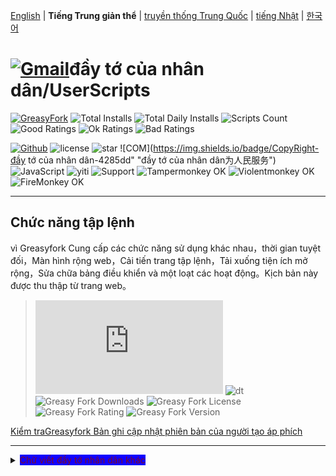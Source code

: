 [English](/en/scripts/497346 "Greasyfork Utility Toolkit") | **Tiếng Trung giản thể** | [truyền thống Trung Quốc](/zh-TW/scripts/497346 "Greasyfork Utility Toolkit") | [tiếng Nhật](/ja/scripts/497346 "Greasyfork Utility Toolkit") | [한국어](/ko/scripts/497346 "Greasyfork Utility Toolkit")

# [![Gmail](https://img.shields.io/badge/Contact-Gmail-yellow?svg&)](mailto:toniaiwanowskiskr47@gmail.com)đầy tớ của nhân dân/UserScripts

[![GreasyFork](https://img.shields.io/static/v1?label=%20&message=GreasyFork&style=flat-square&labelColor=7B0000&color=960000&logo=data:image/png;base64,iVBORw0KGgoAAAANSUhEUgAAABAAAAAQCAYAAAAf8/9hAAAABmJLR0QA/wD/AP+gvaeTAAAACXBIWXMAAAsTAAALEwEAmpwYAAAAB3RJTUUH3ggEBCQHM3fXsAAAAVdJREFUOMudkz2qwkAUhc/goBaGJBgUtBCZyj0ILkpwAW7Bws4yO3AHLiCtEFD8KVREkoiFxZzX5A2KGfN4F04zMN+ce+5c4LMUgDmANYBnrnV+plBSi+FwyHq9TgA2LQpvCiEiABwMBtzv95RSfoNEHy8DYBzHrNVqVEr9BWKcqNFoxF6vx3a7zc1mYyC73a4MogBg7vs+z+czO50OW60Wt9stK5UKp9Mpj8cjq9WqDTBHnjAdxzGQZrPJw+HA31oulzbAWgLoA0CWZVBKIY5jzGYzdLtdE9DlcrFNrY98zobqOA6TJKHW2jg4nU5sNBpFDp6mhVe5?svg&VasUwDHm9Xqm15u12o+/7Hy0gD8KatOd5vN/v1FozTVN6nkchxFuI6hsAAIMg4OPxMJCXdtTbR7JJCMEgCJhlGUlyPB4XfumozInrupxMJpRSRtZlKoNYl+m/6/wDuWAjtPfsQuwAAAAASUVORK5CYII= "Greasyfork")](https://greasyfork.org/users/1169082)
![Total Installs](https://img.shields.io/badge/dynamic/json?color=0084ff&label=Total%20Installs&query=$.totalInstalls&url=https://raw.githubusercontent.com/10086100886/UserScripts/main/docs/total_installs.json)
![Total Daily Installs](https://img.shields.io/badge/dynamic/json?color=0084ff&label=Total%20Daily%20Installs&query=$.totalDailyInstalls&url=https://raw.githubusercontent.com/10086100886/UserScripts/main/docs/total_installs.json)
![Scripts Count](https://img.shields.io/badge/dynamic/json?color=1E90FF&label=Scripts%20Count&query=$.numScripts&url=https://raw.githubusercontent.com/10086100886/UserScripts/main/docs/total_installs.json)
![Good Ratings](https://img.shields.io/badge/dynamic/json?color=4CAF50&label=Good%20Ratings&query=$.totalGoodRatings&url=https://raw.githubusercontent.com/10086100886/UserScripts/main/docs/total_installs.json)
![Ok Ratings](https://img.shields.io/badge/dynamic/json?color=FF9800&label=Ok%20Ratings&query=$.totalOkRatings&url=https://raw.githubusercontent.com/10086100886/UserScripts/main/docs/total_installs.json)
![Bad Ratings](https://img.shields.io/badge/dynamic/json?color=F44336&label=Bad%20Ratings&query=$.totalBadRatings&url=https://raw.githubusercontent.com/10086100886/UserScripts/main/docs/total_installs.json)

[![Github](https://img.shields.io/badge/Github-100000?svg&logo=github&logoColor=white)](https://github.com/10086100886/)
![license](https://img.shields.io/github/license/10086100886/UserScripts?svg&style=flat-square&color=4285dd&logo=github)
![star](https://img.shields.io/github/forks/10086100886/UserScripts?svg&style=flat-square&label=Fork&color=4285dd&logo=github" "Số lượng bản sao")
![COM](https://img.shields.io/badge/CopyRight-đầy tớ của nhân dân-4285dd" "đầy tớ của nhân dân为人民服务")
![JavaScript](https://img.shields.io/badge/JavaScript-323330?svg&logo=javascript&logoColor=F7DF1E "JavaScript")
![yiti](https://img.shields.io/github/issues/10086100886/UserScripts/github-chinese?style=flat-square&logo=github&label=Issue "vấn đề")
![Support](https://img.shields.io/badge/Support-Chrome%7CFirefox%7CEdge-blue?svg&)
![**Tampermonkey OK**](https://img.shields.io/badge/Tampermonkey-OK-006989?labelColor=012A36)
![**Violentmonkey OK**](https://img.shields.io/badge/Violentmonkey-OK-006989?labelColor=4B3F72)
![**FireMonkey OK**](https://img.shields.io/badge/FireMonkey-OK-006989?labelColor=885053)

---

## Chức năng tập lệnh

vì Greasyfork Cung cấp các chức năng sử dụng khác nhau，thời gian tuyệt đối，Màn hình rộng web，Cải tiến trang tập lệnh，Tải xuống tiện ích mở rộng，Sửa chữa bảng điều khiển và một loạt các hoạt động。Kịch bản này được thu thập từ trang web。
>![size](https://img.shields.io/github/size/10086100886/UserScripts/Greasyfork%20Utility%20Toolkit.user.js?color=%23990000)
![dt](https://img.shields.io/greasyfork/dt/497346?color=%23990000&label=Installs)
![Greasy Fork Downloads](https://img.shields.io/greasyfork/dd/497346?color=%23990000)
![Greasy Fork License](https://img.shields.io/greasyfork/l/497346?color=%23990000)
![Greasy Fork Rating](https://img.shields.io/greasyfork/rating-count/497346?color=%23990000)
![Greasy Fork Version](https://img.shields.io/greasyfork/v/497346?color=%23990000)

  <p><a href="#:~:text=Cập nhật thông tin">Kiểm traGreasyfork Bản ghi cập nhật phiên bản của người tạo áp phích</a></p>

---

<details>
    <summary><mark style="background-color: rgb(17, 0, 255); color: rgb(122, 11, 39);">Chữ viết đầy tớ nhân dân khác</mark></summary>
    <table>
        <thead>
            <tr>
                <th>Tên tập lệnh</th>
                <th>Mô tả kịch bản</th>
                <th>GitHub</th>
                <th>Greasyfork</th>
            </tr>
        </thead>
        <tbody>
            <tr>
                <td><a href="/zh-CN/scripts/497346" target="_blank"><strong>Greasyfork Thợ keo</strong></a></td>
                <td>Nâng caogreasyfork,Sao chép mã，Tải xuống tập lệnh，Thời gian chính xác đến từng giây，Dọn dẹp trang chủ，Thảo luận về báo cáo bằng một cú nhấp chuột，Đã thêm mã nhảy danh sách tập lệnh tải xuống Làm đẹp mã xem và hiển thị các tệp tham chiếu mã，hiển thị biểu tượng tập lệnh，Chuyển đến tập lệnh dành cho người lớn và các thao tác khác</td>
                <td><a
                        href="https://raw.githubusercontent.com/10086100886/UserScripts/main/Greasyfork%20Utility%20Toolkit.user.js">Cài đặt</a>
                </td>
                <td><a href="https://update.greasyfork.org/scripts/497346.user.js"><img
                            src="https://img.shields.io/greasyfork/dt/497346?color=%23990000&label=Installs"><br>Cài đặt</a>
                </td>
            </tr>
            <tr>

                <td><a href="/zh-CN/scripts/497403" target="_blank"><strong>Sao chép phiên bản sửa đổi được ủy quyền</strong></a></td>
                <td>Cấm các trang web ị trên các phiên bản đã chỉnh sửa，màu xanh lá cây để phát hành，lệnh cấm đỏ，hướng dẫn tạm thời màu cam</td>
                <td><a
                        href="https://raw.githubusercontent.com/10086100886/UserScripts/main/clipboard.user.js">Cài đặt</a>
                </td>
                <td><a href="https://update.greasyfork.org/scripts/497403.user.js"><img
                            src="https://img.shields.io/greasyfork/dt/497403?color=%23990000&label=Installs"><br>Cài đặt</a>
                </td>
            </tr>
            <tr>

                <td><a href="/zh-CN/scripts/497317" target="_blank"><strong>GreasyforkChi tiết áp dụng để mở</strong></a></td>
                <td>Trang chi tiết tập lệnh được thêm vào. Nó phù hợp để thêm các liên kết.，Bấm để sao chép</td>
                <td><a
                        href="https://raw.githubusercontent.com/10086100886/UserScripts/main/Greasy%20fork%20link.user.js">Cài đặt</a>
                </td>
                <td><a href="https://update.greasyfork.org/scripts/497317.user.js"><img
                            src="https://img.shields.io/greasyfork/dt/497317?color=%23990000&label=Installs"><br>Cài đặt</a>
                </td>
            </tr>
            <tr>

                <td><a href="/zh-CN/scripts/497346" target="_blank"><strong>Greasyfork ranks</strong></a></td>
                <td>danh sách kịch bản thêm điểm</td>
                <td><a
                        href="https://raw.githubusercontent.com/10086100886/UserScripts/main/Greasyfork%20ranks.user.js">Cài đặt</a>
                </td>
                <td></td>
            </tr>
            <tr>

                <td><a href="/zh-CN/scripts/497682" target="_blank"><strong>MissavTrợ lý dự phòng</strong></a></td>
                <td>missSao lưu danh sách phát，Hỗ trợ tải hình ảnh và lưu thông tin video.Xuất trang web địa phương Hỗ trợ xuất khẩu sangwebdav</td>
                <td><a
                        href="https://raw.githubusercontent.com/10086100886/UserScripts/main/missavexplorer.user.js">Cài đặt</a>
                </td>
                <td><a href="https://update.greasyfork.org/scripts/497682.user.js"><img
                            src="https://img.shields.io/greasyfork/dt/497682?color=%23990000&label=Installs"><br>Cài đặt</a>
                </td>
            </tr>
            <tr>

                <td><a href="/zh-CN/scripts/498625" target="_blank"><strong>Remove Link Underlines</strong></a></td>
                <td>Xóa gạch chân khỏi trang web</td>
                <td><a
                        href="https://raw.githubusercontent.com/10086100886/UserScripts/main/Remove%20Link%20Underlines.user.js">Cài đặt</a>
                </td>
                <td><a href="https://update.greasyfork.org/scripts/498625.user.js"><img
                            src="https://img.shields.io/greasyfork/dt/498625?color=%23990000&label=Installs"><br>Cài đặt</a>
                </td>
            </tr>
            <tr>

                <td><a href="/zh-CN/scripts/498906" target="_blank"><strong>Đánh dấu từ khóa trên các trang web</strong></a></td>
                <td>Đánh dấu văn bản trên các trang web</td>
                <td><a
                        href="https://raw.githubusercontent.com/10086100886/UserScripts/main/%E7%BD%91%E9%A1%B5%E9%AB%98%E4%BA%AE%E5%85%B3%E9%94%AE%E5%AD%97%2B.user.js">Cài đặt</a>
                </td>
                <td><a href="https://update.greasyfork.org/scripts/498906.user.js"><img
                            src="https://img.shields.io/greasyfork/dt/498906?color=%23990000&label=Installs"><br>Cài đặt</a>
                </td>
            </tr>
            <tr>

                <td><a href="/zh-CN/scripts/498904" target="_blank"><strong>Script Finder+</strong></a></td>
                <td>Script Finder là một tập lệnh người dùng（userscript），Nó giúp bạn tìm và quản lý mô tả người dùng trên bất kỳ trang web nào</td>
                <td><a
                        href="https://raw.githubusercontent.com/10086100886/UserScripts/main/Script%20Finder%2B.user.js">Cài đặt</a>
                </td>
                <td><a href="https://update.greasyfork.org/scripts/498904.user.js"><img
                            src="https://img.shields.io/greasyfork/dt/498904?color=%23990000&label=Installs"><br>Cài đặt</a>
                </td>
            </tr>
            <tr>

                <td><a href="/zh-CN/scripts/500255" target="_blank"><strong>Ghim vào nút trên và dưới</strong></a></td>
                <td>Được sửa đổi từGreasyforktập lệnh người dùng Thêm nút trên và dưới vào trang web，Tạo điều kiện di chuyển nhanh lên đầu hoặc cuối trang dài。 Đã thêm thay đổi màu nút khi cuộn xuống，3Tự động dừng nếu không cuộn trong vài giây</td>
                <td><a
                        href="https://raw.githubusercontent.com/10086100886/UserScripts/main/%E7%BD%AE%E9%A0%82%E5%92%8C%E7%BD%AE%E5%BA%95%E6%8C%89%E9%88%95.user.js">Cài đặt</a>
                </td>
                <td><a href="https://update.greasyfork.org/scripts/500255.user.js"><img
                            src="https://img.shields.io/greasyfork/dt/500255?color=%23990000&label=Installs"><br>Cài đặt</a>
                </td>
            </tr>
            <tr>

                <td><a href="/zh-CN/scripts/500262" target="_blank"><strong>Chặn các trang web cụ thể khỏi kết quả tìm kiếm</strong></a></td>
                <td>Chặn các trang web cụ thể khỏi kết quả của công cụ tìm kiếm，Giúp người dùng lọc ra các kết quả tìm kiếm không mong muốn。 Trang web chặn đầu vào tùy chỉnh。Định dạng"-zhihu""-baidu" Được sử dụng để chặn nội dung tìm kiếm của Google</td>
                <td><a
                        href="https://raw.githubusercontent.com/10086100886/UserScripts/main/%E5%9C%A8%E6%90%9C%E7%B4%A2%E7%BB%93%E6%9E%9C%E4%B8%AD%E5%B1%8F%E8%94%BD%E6%8C%87%E5%AE%9A%E7%AB%99%E7%82%B9.user.js">Cài đặt</a>
                </td>
                <td><a href="https://update.greasyfork.org/scripts/500262.user.js"><img
                            src="https://img.shields.io/greasyfork/dt/500255?color=%23990000&label=Installs"><br>Cài đặt</a>
                </td>
            </tr>
        </tbody>
    </table>
</details>


## Đặc trưng
### Chi tiết kịch bản

- Chuyển đổi giữa chế độ xem tài liệu và chế độ xem web
- Sao chép mã
- hiển thị biểu tượng tập lệnh
- Xóa bộ nhớ đệm biểu tượng
- Đã thêm lịch sử tập lệnh cài đặt
- Thêm nút tải xuống
- Mã script hiển thị số hàng
- Sắp xếp danh sách tập lệnh theo ngày tạo
- Sao chép khai báo thư viện
- Hiển thị số lượng tệp được tham chiếu
- Sao chép liên kết ngắn
- Làm đẹp đoạn mã
- Làm đẹp mã xem

### danh sách kịch bản

- Hiển thị danh sách tải xuống cài đặt
- Khóa cài đặt ngôn ngữ
- Hiển thị xếp hạng
- Hiển thị mã nguồn
- Sử dụng danh sách kế thừa
- Hiển thị tất cả các tập lệnh ngôn ngữ
- Di chuyển thanh bên
- Sắp xếp danh sách tập lệnh theo ngày tạo

### Làm đẹp điều khiển

- Kiểm soát làm đẹp
- Làm đẹp nhãn hộp chọn và nút radio

### Có thể áp dụng với

- Bật tính năng nâng cao
- mở trong một cửa sổ mới
- Số lượng script hiển thị trong diễn đàn
- Chi tiết áp dụng để mở:
  - Tìm kiếm diễn đàn
  - Trang web mở ra
  - Lời nhắc bật lên

### Trang chủ

- Dọn dẹp nội dung trang chủ cũ
- Số ngày dọn dẹp trang chủ
- Thao tác bổ sung tập lệnh trang chủ
- Ẩn nhận xét gần đây
- Trang chủ hiển thị số liệu thống kê

### Thanh điều hướng

- Đã thêm tùy chọn để xuất bản tập lệnh mới
- Chuyển sang kịch bản dành cho người lớn
- Sửa kiểu thanh điều hướng
- Thêm vào thanh điều hướng để mở giao diện này
- Căn chỉnh thanh điều hướng

### trang mạng

- Tự động kích hoạt tính năng làm đẹp hộp chỉnh sửa mã
- Mở liên kết trong tab mới
- ngày chính xác
- Tối đa hóa việc duyệt trang web
- Báo cáo một cú nhấp chuột
- làm nổi bật mã địa phương
- Ẩn biểu tượng
- hiển thị biểu tượng
- Grayscale đã đọc bình luận
- Ẩn bình luận đã đọc
- Thanh điều hướng bên
- Hình ảnh người dùng đại lý

---

## Thank you

### kịch bản trích dẫn

- [Auto Enable Syntax-Highlighting Source Editor](https://greasyfork.org/zh-CN/scripts/22223)
- [Greasyfork in your language](https://greasyfork.org/zh-CN/scripts/6245)
- [Greasyfork tối ưu hóa](https://greasyfork.org/zh-CN/scripts/411837)
- [GreasyFork Copy Code Snippet](https://greasyfork.org/zh-CN/scripts/423726)
- [Download Script Button](https://greasyfork.org/zh-CN/scripts/420872)
- [GreasyFork Script Icon](https://greasyfork.org/zh-CN/scripts/6861)
- [Add "Post a new script" Link](https://greasyfork.org/zh-CN/scripts/450357)
- [Open Scripts List Sorting for Creation Date by Default](https://greasyfork.org/zh-CN/scripts/495477)
- [Absolute Time on GreasyFork](https://greasyfork.org/zh-CN/scripts/470348)
- [nếp gấp greasyfork Cuộc thảo luận đã hết hạn](https://greasyfork.org/scripts/426549/)
- [maximale Fensterbreite auf nutzen](https://greasyfork.org/de/scripts/36037)
- [Toggle HTML View](https://greasyfork.org/de/scripts/471149)
- [GreasyFork Header Style Fix](https://greasyfork.org/zh-CN/scripts/473269)
- [Greasy Fork Dark Theme](https://greasyfork.org/zh-CN/scripts/436913)
- [Greasyfork làm đẹp](https://greasyfork.org/zh-CN/scripts/446849)
- [Greasy Fork Nâng cao](https://greasyfork.org/zh-CN/scripts/467078)
- [Greasy Fork URL Dọn dẹp tên tập lệnh](https://greasyfork.org/scripts/431940/)
- [Greasyfork tối ưu hóa](https://greasyfork.org/zh-CN/scripts/475722)
- [Greasy Fork: Mark Script Discussions as Read](https://greasyfork.org/scripts/438010)
- [Greasy Fork Bookmark](https://greasyfork.org/scripts/493406)
- [GreasyFork Báo cáo bình luận spam chỉ bằng một cú nhấp chuột](https://greasyfork.org/scripts/474395)

---

## Hiển thị hình ảnh:

<img src="https://img.xwyue.com/i/2024/07/12/669052994d5f4.png" alt="nav.png" width="800">
<img src="https://img.xwyue.com/i/2024/07/12/66905299aaa1e.png" alt="rep2.png" width="800">
<img src="https://img.xwyue.com/i/2024/07/12/6690529a9d5e5.png" alt="rep1.png" width="800">
<img src="https://img.xwyue.com/i/2024/07/12/6690529c24d9a.png" alt="time.png" width="800">
<img src="https://img.xwyue.com/i/2024/07/12/6690529c57dab.png" alt="user.png" width="800">
<img src="https://img.xwyue.com/i/2024/07/12/6690529c62ebd.png" alt="maxw.png" width="800">
<img src="https://img.xwyue.com/i/2024/07/12/6690529c744ea.png" alt="hidec.png" width="800">
<img src="https://img.xwyue.com/i/2024/07/12/6690529c84351.png" alt="libdown.png" width="800">
<img src="https://img.xwyue.com/i/2024/07/12/6690529ca36ab.png" alt="scriptdet.png" width="800">
<img src="https://img.xwyue.com/i/2024/07/12/6690529cb6d3f.png" alt="scripcode.png" width="800">
<img src="https://img.xwyue.com/i/2024/07/12/6690529cbdc2f.png" alt="code2.png" width="800">
<img src="https://img.xwyue.com/i/2024/07/12/6690529cce8da.png" alt="hisdown.png" width="800">
<img src="https://img.xwyue.com/i/2024/07/12/6690529ccfeab.png" alt="scriptlist.png" width="800">
<img src="https://img.xwyue.com/i/2024/07/12/6690529cd54fc.png" alt="allscriptlist.png" width="800">

---

## Cập nhật thông tin
- 2024/7/17 2.2.0.9
  - Tăng[GreasyFork tối ưu hóa](https://greasyfork.org/zh-CN/scripts/475722)Tập lệnh hiển thị cột đôi
  - Tăng[GreasyFork tối ưu hóa](https://greasyfork.org/zh-CN/scripts/475722)Làm đẹp thanh điều hướng trong
  - Thêm thanh hành động bên trang web cố định
- 2024/7/15 2.2.0.8
  
  - Hỗ trợ đầy đủ ngôn ngữ truyền thống
- 2024/7/15 2.2.0.7
  
  - Thêm công tắc thanh điều hướng bên
  - Thêm proxy hình ảnh
    - Proxy hình ảnh không hoạt động khi được bật[GreasyFork tối ưu hóa](https://greasyfork.org/zh-CN/scripts/475722)Duyệt ảnh trong
  - Đã khắc phục sự cố hình ảnh được xem bên ngoài trình duyệt trên thiết bị di động
  - Sửa đổi để tự động kiểm tra làm đẹp khi chỉnh sửa code
- 2024/7/14 2.2.0.6
  
  - Đã thêm mở rộng thanh điều hướng"Hơn"
  - Tăng[Greasy Fork Nâng cao](https://greasyfork.org/zh-CN/scripts/467078)Thanh điều hướng bên trong
  - Cải thiện hỗ trợ cho nhiều ngôn ngữ
- 2024/7/13 2.2.0.5
  
  - Thêm đăng nhập tự động[GreasyFork tối ưu hóa](https://greasyfork.org/zh-CN/scripts/475722)
  - Sửa trạng thái cài đặt tập lệnh trên danh sách hiển thị
  - Cải thiện hỗ trợ cho nhiều ngôn ngữ


---

<p><a href="https://github.com/10086100886/UserScripts"><strong>Nhiều tập lệnh người dùng hơn</strong></a> /
<a href="#">trở lại đầu trang↑</a></p>



